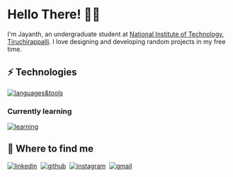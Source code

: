 # Hello There! 👋🏽

I'm Jayanth, an undergraduate student at [National Institute of Technology, Tiruchirappalli](https://www.nitt.edu). I love designing and developing random projects in my free time.

## ⚡️ Technologies

[![languages&tools](https://skillicons.dev/icons?i=html,css,sass,js,ts,react,nodejs,swift,py,git,figma)]()

### Currently learning

[![learning](https://skillicons.dev/icons?i=nextjs,tailwind)]()

## 🔎 Where to find me

[![linkedin](https://skillicons.dev/icons?i=linkedin)](https://linkedin.com/in/jayanthh71)&nbsp;
[![github](https://skillicons.dev/icons?i=github)](https://github.com/jayanthh71)&nbsp;
[![instagram](https://skillicons.dev/icons?i=instagram)](https://instagram.com/jayanthh.h)&nbsp;
[![gmail](https://skillicons.dev/icons?i=gmail)](mailto:jayanth37069@gmail.com)&nbsp;
